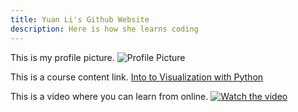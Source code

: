 ```yaml
---
title: Yuan Li's Github Website
description: Here is how she learns coding
---
```


This is my profile picture.
![Profile Picture](/pics/Profile.jpg)

This is a course content link.
[Into to Visualization with Python](/Visualization/index.md)

This is a video where you can learn from online.
[![Watch the video](https://img.youtube.com/vi/uNGdpXCMrgM/maxresdefault.jpg)](https://youtu.be/uNGdpXCMrgM)

